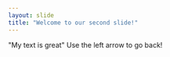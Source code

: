 ```yaml
---
layout: slide
title: "Welcome to our second slide!"
---
```

"My text is great"
Use the left arrow to go back!
